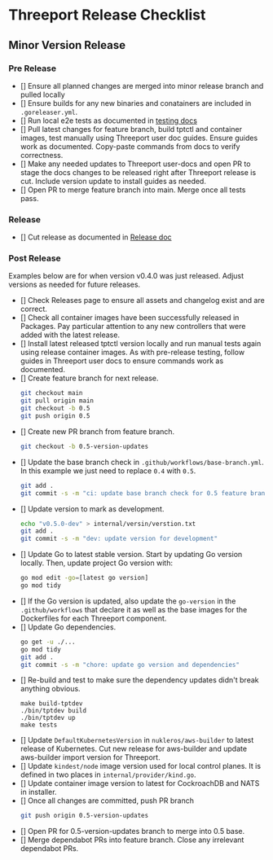 # Threeport Release Checklist

## Minor Version Release

### Pre Release

- [] Ensure all planned changes are merged into minor release branch and pulled
  locally
- [] Ensure builds for any new binaries and conatainers are included in
  `.goreleaser.yml`.
- [] Run local e2e tests as documented in [testing docs](testing.md)
- [] Pull latest changes for feature branch, build tptctl and container images,
  test manually using Threeport user doc guides.  Ensure guides work as
  documented.  Copy-paste commands from docs to verify correctness.
- [] Make any needed updates to Threeport user-docs and open PR to stage the
  docs changes to be released right after Threeport release is cut.  Include
  version update to install guides as needed.
- [] Open PR to merge feature branch into main.  Merge once all tests pass.

### Release

- [] Cut release as documented in [Release doc](release.md)

### Post Release

Examples below are for when version v0.4.0 was just released.  Adjust
versions as needed for future releases.

- [] Check Releases page to ensure all assets and changelog exist and are
  correct.
- [] Check all container images have been successfully released in Packages.
  Pay particular attention to any new controllers that were added with the
  latest release.
- [] Install latest released tptctl version locally and run manual tests again
  using release container images.  As with pre-release testing, follow guides in
  Threeport user docs to ensure commands work as documented.
- [] Create feature branch for next release.
  ```bash
  git checkout main
  git pull origin main
  git checkout -b 0.5
  git push origin 0.5
  ```
- [] Create new PR branch from feature branch.
  ```bash
  git checkout -b 0.5-version-updates
  ```
- [] Update the base branch check in `.github/workflows/base-branch.yml`.  In this
  example we just need to replace `0.4` with `0.5`.
  ```bash
  git add .
  git commit -s -m "ci: update base branch check for 0.5 feature branch"
  ```
- [] Update version to mark as development.
  ```bash
  echo "v0.5.0-dev" > internal/versin/verstion.txt
  git add .
  git commit -s -m "dev: update version for development"
  ```
- [] Update Go to latest stable version.  Start by updating Go version locally.  Then,
  update project Go version with:
  ```bash
  go mod edit -go=[latest go version]
  go mod tidy
  ```
- [] If the Go version is updated, also update the `go-version` in the `.github/workflows`
  that declare it as well as the base images for the Dockerfiles for each
  Threeport component.
- [] Update Go dependencies.
  ```bash
  go get -u ./...
  go mod tidy
  git add .
  git commit -s -m "chore: update go version and dependencies"
  ```
- [] Re-build and test to make sure the dependency updates didn't break
  anything obvious.
  ```
  make build-tptdev
  ./bin/tptdev build
  ./bin/tptdev up
  make tests
  ```
- [] Update `DefaultKubernetesVersion` in `nukleros/aws-builder` to latest
  release of Kubernetes.  Cut new release for aws-builder and update aws-builder
  import version for Threeport.
- [] Update `kindest/node` image version used for local control planes.  It is defined in two
  places in `internal/provider/kind.go`.
- [] Update container image version to latest for CockroachDB and NATS in
  installer.
- [] Once all changes are committed, push PR branch
  ```bash
  git push origin 0.5-version-updates
  ```
- [] Open PR for 0.5-version-updates branch to merge into 0.5 base.
- [] Merge dependabot PRs into feature branch.  Close any irrelevant dependabot
  PRs.

